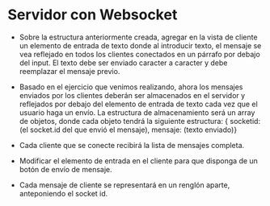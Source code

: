 # Servidor con Websocket
- Sobre la estructura anteriormente creada, agregar en la vista de cliente un elemento de entrada de texto donde al introducir texto, el mensaje se vea reflejado en todos los clientes conectados en un párrafo por debajo del input.
El texto debe ser enviado caracter a caracter y debe reemplazar el mensaje previo.

- Basado en el ejercicio que venimos realizando, ahora los mensajes enviados por los clientes deberán ser almacenados en el servidor y reflejados por debajo del elemento de entrada de texto cada vez que el usuario haga un envío. La estructura de almacenamiento será un array de objetos, donde cada objeto tendrá la siguiente estructura:
{ socketid: (el socket.id del que envió el mensaje), mensaje: (texto enviado)}

- Cada cliente que se conecte recibirá la lista de mensajes completa.
- Modificar el elemento de entrada en el cliente para que disponga de un botón de envío de mensaje.
- Cada mensaje de cliente se representará en un renglón aparte, anteponiendo el socket id.
